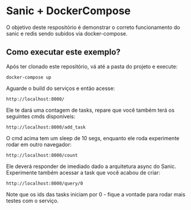 # Sanic + DockerCompose

O objetivo deste respositório é demonstrar o correto funcionamento do sanic e redis sendo subidos via docker-compose.

## Como executar este exemplo?

Após ter clonado este repositório, vá até a pasta do projeto e execute:

    docker-compose up

Aguarde o build do serviços e então acesse:

    http://localhost:8000/

Ele te dará uma contagem de tasks, repare que você também terá os seguintes cmds disponíveis:

    http://localhost:8000/add_task

O cmd acima tem um sleep de 10 segs, enquanto ele roda experimente rodar em outro navegador:

    http://localhost:8000/count

Ele deverá responder de imediado dado a arquitetura async do Sanic. Experimente também acessar a task que você acabou de criar:

    http://localhost:8000/query/0

Note que os ids das tasks iniciam por 0 - fique a vontade para rodar mais testes com o serviço.